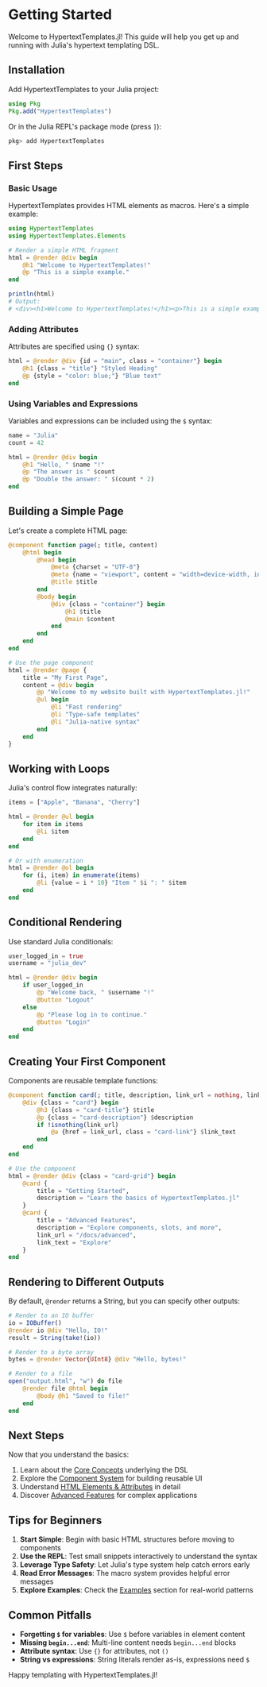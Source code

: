 # Getting Started

Welcome to HypertextTemplates.jl! This guide will help you get up and running with Julia's hypertext templating DSL.

## Installation

Add HypertextTemplates to your Julia project:

```julia
using Pkg
Pkg.add("HypertextTemplates")
```

Or in the Julia REPL's package mode (press `]`):

```julia
pkg> add HypertextTemplates
```

## First Steps

### Basic Usage

HypertextTemplates provides HTML elements as macros. Here's a simple example:

```julia
using HypertextTemplates
using HypertextTemplates.Elements

# Render a simple HTML fragment
html = @render @div begin
    @h1 "Welcome to HypertextTemplates!"
    @p "This is a simple example."
end

println(html)
# Output:
# <div><h1>Welcome to HypertextTemplates!</h1><p>This is a simple example.</p></div>
```

### Adding Attributes

Attributes are specified using `{}` syntax:

```julia
html = @render @div {id = "main", class = "container"} begin
    @h1 {class = "title"} "Styled Heading"
    @p {style = "color: blue;"} "Blue text"
end
```

### Using Variables and Expressions

Variables and expressions can be included using the `$` syntax:

```julia
name = "Julia"
count = 42

html = @render @div begin
    @h1 "Hello, " $name "!"
    @p "The answer is " $count
    @p "Double the answer: " $(count * 2)
end
```

## Building a Simple Page

Let's create a complete HTML page:

```julia
@component function page(; title, content)
    @html begin
        @head begin
            @meta {charset = "UTF-8"}
            @meta {name = "viewport", content = "width=device-width, initial-scale=1.0"}
            @title $title
        end
        @body begin
            @div {class = "container"} begin
                @h1 $title
                @main $content
            end
        end
    end
end

# Use the page component
html = @render @page {
    title = "My First Page",
    content = @div begin
        @p "Welcome to my website built with HypertextTemplates.jl!"
        @ul begin
            @li "Fast rendering"
            @li "Type-safe templates"
            @li "Julia-native syntax"
        end
    end
}
```

## Working with Loops

Julia's control flow integrates naturally:

```julia
items = ["Apple", "Banana", "Cherry"]

html = @render @ul begin
    for item in items
        @li $item
    end
end

# Or with enumeration
html = @render @ol begin
    for (i, item) in enumerate(items)
        @li {value = i * 10} "Item " $i ": " $item
    end
end
```

## Conditional Rendering

Use standard Julia conditionals:

```julia
user_logged_in = true
username = "julia_dev"

html = @render @div begin
    if user_logged_in
        @p "Welcome back, " $username "!"
        @button "Logout"
    else
        @p "Please log in to continue."
        @button "Login"
    end
end
```

## Creating Your First Component

Components are reusable template functions:

```julia
@component function card(; title, description, link_url = nothing, link_text = "Learn more")
    @div {class = "card"} begin
        @h3 {class = "card-title"} $title
        @p {class = "card-description"} $description
        if !isnothing(link_url)
            @a {href = link_url, class = "card-link"} $link_text
        end
    end
end

# Use the component
html = @render @div {class = "card-grid"} begin
    @card {
        title = "Getting Started",
        description = "Learn the basics of HypertextTemplates.jl"
    }
    @card {
        title = "Advanced Features",
        description = "Explore components, slots, and more",
        link_url = "/docs/advanced",
        link_text = "Explore"
    }
end
```

## Rendering to Different Outputs

By default, `@render` returns a String, but you can specify other outputs:

```julia
# Render to an IO buffer
io = IOBuffer()
@render io @div "Hello, IO!"
result = String(take!(io))

# Render to a byte array
bytes = @render Vector{UInt8} @div "Hello, bytes!"

# Render to a file
open("output.html", "w") do file
    @render file @html begin
        @body @h1 "Saved to file!"
    end
end
```

## Next Steps

Now that you understand the basics:

1. Learn about the [Core Concepts](core-concepts.md) underlying the DSL
2. Explore the [Component System](components.md) for building reusable UI
3. Understand [HTML Elements & Attributes](elements-attributes.md) in detail
4. Discover [Advanced Features](advanced-features.md) for complex applications

## Tips for Beginners

1. **Start Simple**: Begin with basic HTML structures before moving to components
2. **Use the REPL**: Test small snippets interactively to understand the syntax
3. **Leverage Type Safety**: Let Julia's type system help catch errors early
4. **Read Error Messages**: The macro system provides helpful error messages
5. **Explore Examples**: Check the [Examples](examples.md) section for real-world patterns

## Common Pitfalls

- **Forgetting `$` for variables**: Use `$` before variables in element content
- **Missing `begin...end`**: Multi-line content needs `begin...end` blocks
- **Attribute syntax**: Use `{}` for attributes, not `()`
- **String vs expressions**: String literals render as-is, expressions need `$`

Happy templating with HypertextTemplates.jl!